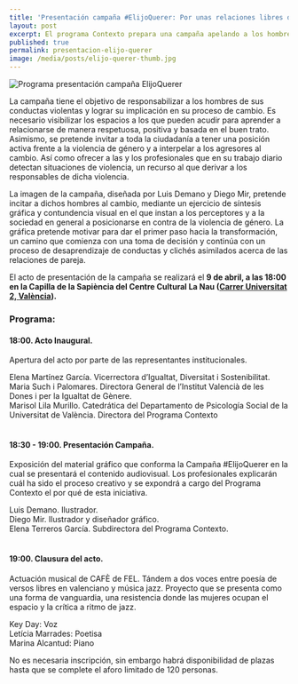 ```yaml
---
title: 'Presentación campaña #ElijoQuerer: Por unas relaciones libres de violencia'
layout: post
excerpt: El programa Contexto prepara una campaña apelando a los hombres para que tomen la iniciativa y puedan prevenir sus conductas violentas y el maltrato en sus relaciones de pareja.
published: true
permalink: presentacion-elijo-querer
image: /media/posts/elijo-querer-thumb.jpg
---
```


![Programa presentación campaña ElijoQuerer]({{site.baseurl}}/media/posts/presentacion-elijo-querer.png)


La campaña tiene el objetivo de responsabilizar a los hombres de sus conductas violentas y lograr su implicación en su proceso de cambio. Es  necesario visibilizar los espacios a los que pueden acudir para aprender a relacionarse de manera respetuosa, positiva y basada en el buen trato. Asimismo, se pretende invitar a toda la ciudadanía a tener una posición activa frente a la violencia de género y a interpelar a los agresores al cambio. Así como ofrecer a las y los profesionales que en su trabajo diario detectan situaciones de violencia, un recurso al que derivar a los responsables de dicha violencia.

La imagen de la campaña, diseñada por Luis Demano y Diego Mir, pretende incitar a dichos hombres al cambio, mediante un ejercicio de síntesis gráfica y contundencia visual en el que instan a los perceptores y a la sociedad en general a posicionarse en contra de la violencia de género. La gráfica pretende motivar para dar el primer paso hacia la transformación, un camino que comienza con una toma de decisión y continúa con un proceso de desaprendizaje de conductas y clichés asimilados acerca de las relaciones de pareja.

El acto de presentación de la campaña se realizará el **9 de abril, a las 18:00 en la Capilla de la Sapiència del Centre Cultural La Nau ([Carrer Universitat 2, València](https://goo.gl/maps/mQDfLNjsrUK2)).**


### Programa:
#### 18:00. Acto Inaugural.
Apertura del acto por parte de las representantes institucionales.

Elena Martínez García. Vicerrectora d’Igualtat, Diversitat i Sostenibilitat. <br />
Maria Such i Palomares. Directora General de l’Institut Valencià de les Dones i per la Igualtat de Gènere. <br />
Marisol Lila Murillo. Catedrática del Departamento de Psicología Social de la Universitat de València. Directora del Programa Contexto <br />
 
#### 18:30 - 19:00. Presentación Campaña.  
Exposición del material gráfico que conforma la Campaña #ElijoQuerer en la cual se presentará el contenido audiovisual. Los profesionales explicarán cuál ha sido el proceso creativo y se expondrá a cargo del Programa Contexto el por qué de esta iniciativa.

Luis Demano. Ilustrador. <br />
Diego Mir. Ilustrador y diseñador gráfico. <br />
Elena Terreros García. Subdirectora del Programa Contexto. <br />
 
#### 19:00. Clausura del acto.
Actuación musical de CAFÈ de FEL. Tándem a dos voces entre poesía de versos libres en valenciano y música jazz. Proyecto que se presenta como una forma de vanguardia, una resistencia donde las mujeres ocupan el espacio y la crítica a ritmo de jazz.

Key Day: Voz <br />
Letícia Marrades: Poetisa <br />
Marina Alcantud: Piano <br />


No es necesaria inscripción, sin embargo habrá disponibilidad de plazas hasta que se complete el aforo limitado de 120 personas.
